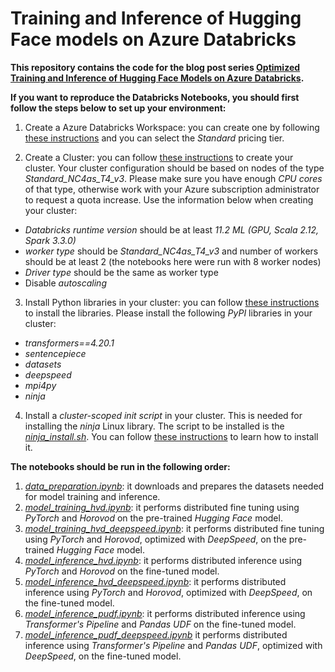# Training and Inference of Hugging Face models on Azure Databricks

**This repository contains the code for the blog post series [Optimized Training and Inference of Hugging Face Models on Azure Databricks]().**

**If you want to reproduce the Databricks Notebooks, you should first follow the steps below to set up your environment:**

1. Create a Azure Databricks Workspace: you can create one by following [these instructions](https://docs.microsoft.com/en-us/azure/databricks/scenarios/quickstart-create-databricks-workspace-portal?tabs=azure-portal#create-an-azure-databricks-workspace) and you can select the *Standard* pricing tier.

2. Create a Cluster: you can follow [these instructions](https://docs.microsoft.com/en-us/azure/databricks/clusters/create) to create your cluster. Your cluster configuration should be based on nodes of the type *Standard_NC4as_T4_v3*. Please make sure you have enough *CPU cores* of that type, otherwise work with your Azure subscription administrator to request a quota increase. Use the information below when creating your cluster:
- *Databricks runtime version* should be at least *11.2 ML (GPU, Scala 2.12, Spark 3.3.0)*
- *worker type* should be *Standard_NC4as_T4_v3* and number of workers should be at least 2 (the notebooks here were run with 8 worker nodes)
- *Driver type* should be the same as worker type
- Disable *autoscaling*

3. Install Python libraries in your cluster: you can follow [these instructions](https://docs.microsoft.com/en-us/azure/databricks/libraries/cluster-libraries#cluster-installed-library) to install the libraries. Please install the following *PyPI* libraries in your cluster:
- *transformers==4.20.1*
- *sentencepiece*
- *datasets*
- *deepspeed*
- *mpi4py*
- *ninja*

4. Install a *cluster-scoped init script* in your cluster. This is needed for installing the *ninja* Linux library. The script to be installed is the [*ninja_install.sh*](). You can follow [these instructions](https://docs.microsoft.com/en-us/azure/databricks/clusters/init-scripts#cluster-scoped-init-scripts) to learn how to install it.

**The notebooks should be run in the following order:**

1. [*data_preparation.ipynb*](): it downloads and prepares the datasets needed for model training and inference.
2. [*model_training_hvd.ipynb*](): it performs distributed fine tuning using *PyTorch* and *Horovod* on the pre-trained *Hugging Face* model.
3. [*model_training_hvd_deepspeed.ipynb*](): it performs distributed fine tuning using *PyTorch* and *Horovod*, optimized with *DeepSpeed*, on the pre-trained *Hugging Face* model.
4. [*model_inference_hvd.ipynb*](): it performs distributed inference using *PyTorch* and *Horovod* on the fine-tuned model.
5. [*model_inference_hvd_deepspeed.ipynb*](): it performs distributed inference using *PyTorch* and *Horovod*, optimized with *DeepSpeed*, on the fine-tuned model.
6. [*model_inference_pudf.ipynb*](): it performs distributed inference using *Transformer's Pipeline* and *Pandas UDF* on the fine-tuned model.
7. [*model_inference_pudf_deepspeed.ipynb*]() it performs distributed inference using *Transformer's Pipeline* and *Pandas UDF*, optimized with *DeepSpeed*, on the fine-tuned model.
